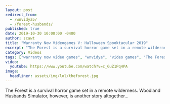 ```yaml
---
layout: post
redirect_from: 
  - /wnvidya5/
  - /forest-husbands/
published: true
date: 2019-10-30 10:00:00 -0400
author: scawt
title: "Warranty Now Videogames V: Halloween Spooktacular 2019"
excerpt: "The Forest is a survival horror game set in a remote wilderness. Woodland Husbands Simulator, however, is another story altogether..."
category: Videos
tags: ["warranty now video games", "wnvidya", "video games", "The Forest", "2spooky4me", "monsters", "teamwork", "cannibalism", "Spooky Behavior", "animal cruelty", "simulated productivity", "Woodland Husbands Simulator", "domestic af", "horror", "logs", "so many logs", "I can't sleep without you"]
video:
  youtube: https://www.youtube.com/watch?v=c_GuZ1Pq4PA
image:
  headliner: assets/img/lol/theforest.jpg
---
```


The Forest is a survival horror game set in a remote wilderness. Woodland Husbands Simulator, however, is another story altogether...
